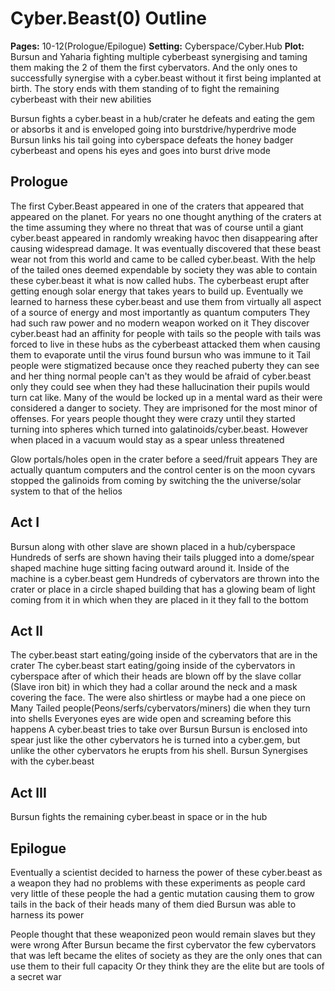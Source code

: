 # Cyber.Beast(0) Outline
**Pages:** 10-12(Prologue/Epilogue)
**Setting:** Cyberspace/Cyber.Hub
**Plot:** Bursun and Yaharia fighting multiple cyberbeast synergising and taming them making the 2 of them the first cybervators. And the only ones to successfully synergise with a cyber.beast without it first being implanted at birth. The story ends with them standing of to fight the remaining cyberbeast with their new abilities

Bursun fights a cyber.beast in a hub/crater he defeats and eating the gem or absorbs it and is enveloped going into burstdrive/hyperdrive mode
Bursun links his tail going into cyberspace defeats the honey badger cyberbeast and opens his eyes and goes into burst drive mode
## Prologue
The first Cyber.Beast appeared in one of the craters that appeared that appeared on the planet. For years no one thought anything of the craters at the time assuming they where no threat that was of course until a giant cyber.beast appeared in randomly wreaking havoc then disappearing after causing widespread damage. It was eventually discovered that these beast wear not from this world and came to be called cyber.beast. With the help of the tailed ones deemed expendable by society they was able to contain these cyber.beast it what is now called hubs. The cyberbeast erupt after getting enough solar energy that takes years to build up. Eventually we learned to harness these cyber.beast and use them from virtually all aspect of a source of energy and most importantly as quantum computers
They had such raw power and no modern weapon worked on it
They discover cyber.beast had an affinity for people with tails so the people with tails was forced to live in these hubs as the cyberbeast attacked them when causing them to evaporate until the virus found bursun who was immune to it
Tail people were stigmatized because once they reached puberty they can see and her thing normal people can't as they would be afraid of cyber.beast only they could see when they had these hallucination their pupils would turn cat like. Many of the would be locked up in a mental ward as their were considered a danger to society. They are imprisoned for the most minor of offenses. For years people thought they were crazy until they started turning into spheres which turned into galatinoids/cyber.beast. However when placed in a vacuum would stay as a spear unless threatened 

Glow portals/holes open in the crater before a seed/fruit appears
They are actually quantum computers and the control center is on the moon cyvars stopped the galinoids from coming by switching the the universe/solar system to that of the helios 
## Act I
Bursun along with other slave are shown placed in a hub/cyberspace
Hundreds of serfs are shown having their tails plugged into a dome/spear shaped machine huge sitting facing outward around it. Inside of the machine is a cyber.beast gem
Hundreds of cybervators are thrown into the crater or place in a circle shaped building that has a glowing beam of light coming from it in which when they are placed in it they fall to the bottom
## Act II
The cyber.beast start eating/going inside of the cybervators that are in the crater
The cyber.beast start eating/going inside of the cybervators in cyberspace after of which their heads are blown off by the slave collar (Slave iron bit) in which they had a collar around the neck and a mask covering the face. The were also shirtless or maybe had a one piece on
Many Tailed people(Peons/serfs/cybervators/miners) die when they turn into shells
Everyones eyes are wide open and screaming before this happens
A cyber.beast tries to take over Bursun
Bursun is enclosed into spear just like the other cybervators he is turned into a cyber.gem, but unlike the other cybervators he erupts from his shell.
Bursun Synergises with the cyber.beast 
## Act III
Bursun fights the remaining cyber.beast in space or in the hub

## Epilogue
Eventually a scientist decided to harness the power of these cyber.beast as a weapon they had no problems with these experiments as people card very little of these people the had a gentic mutation causing them to grow tails in the back of their heads many of them died Bursun was able to harness its power

People thought that these weaponized peon would remain slaves but they were wrong
After Bursun became the first cybervator the few cybervators that was left became the elites of society as they are the only ones that can use them to their full capacity
Or they think they are the elite but are tools of a secret war
